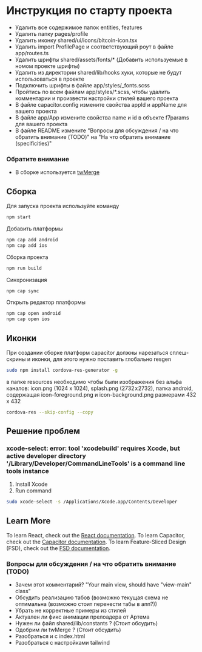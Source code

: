 # Инструкция по старту проекта

- Удалить все содержимое папок entities, features
- Удалить папку pages/profile
- Удалить иконку shared/ui/icons/bitcoin-icon.tsx
- Удалить import ProfilePage и соответствующий роут в файле app/routes.ts
- Удалить шрифты shared/assets/fonts/* (Добавить используемые в номом проекте шрифты)
- Удалить из директории shared/lib/hooks хуки, которые не будут использоваться в проекте  
- Подключить шрифты в файле app/styles/_fonts.scss
- Пройтись по всем файлам app/styles/*.scss, чтобы удалить комментарии и произвести настройки стилей вашего проекта
- В файле capacitor.config измените свойства appId и appName для вашего проекта
- В файле app/App измените свойства name и id в объекте f7params для вашего проекта
- В файле README измените "Вопросы для обсуждения / на что обратить внимание (TODO)" на "На что обратить внимание (specificities)"
<!-- - Произвести настройки tailwind (по необходимости) -->


### Обратите внимание 
- В сборке используется [twMerge](https://www.npmjs.com/package/tailwind-merge)

## Сборка
Для запуска проекта используйте команду 

```bash
npm start
```

Добавить платформы 

```bash
npm cap add android
npm cap add ios
```

Сборка проекта

```bash
npm run build
```

Синхронизация

```bash
npm cap sync
```

Открыть редактор платформы 

```bash
npm cap open android
npm cap open ios
```

## Иконки

При создании сборке платформ capacitor должны нарезаться сплеш-скрины и иконки, для этого нужно поставить глобально resgen

```bash
sudo npm install cordova-res-generator -g
```

в папке resources необходимо чтобы были изображения без альфа каналов:
icon.png (1024 x 1024), splash.png (2732 x 2732), папка android, содержащая icon-foreground.png и icon-background.png размерами 432 x 432


```bash
cordova-res --skip-config --copy
```

## Решение проблем

### xcode-select: error: tool 'xcodebuild' requires Xcode, but active developer directory '/Library/Developer/CommandLineTools' is a command line tools instance

1. Install Xcode
2. Run command

```bash
sudo xcode-select -s /Applications/Xcode.app/Contents/Developer
```


## Learn More

To learn React, check out the [React documentation](https://reactjs.org/).
To learn Capacitor, check out the [Capacitor documentation](https://capacitorjs.com/docs/).
To learn Feature-Sliced Design (FSD), check out the [FSD documentation](https://feature-sliced.design/ru/docs).

### Вопросы для обсуждения / на что обратить внимание (TODO)

- Зачем этот комментарий? "Your main view, should have "view-main" class"
- Обсудить реализацию табов (возможно текущая схема не оптимальна (возможно стоит перенести табы в апп?))
- Убрать не корректные примеры из стилей
- Актуален ли фикс анимации прелоадера от Артема
- Нужен ли файл shared/lib/constants ? (Стоит обсудить)
- Одобрим ли twMerge ? (Стоит обсудить)
- Разобраться и с index.html
- Разобраться с настройками tailwind
